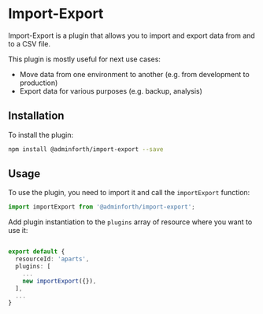 
# Import-Export

Import-Export is a plugin that allows you to import and export data from and to a CSV file. 

This plugin is mostly useful for next use cases:

* Move data from one environment to another (e.g. from development to production)
* Export data for various purposes (e.g. backup, analysis)

## Installation

To install the plugin:

```bash
npm install @adminforth/import-export --save
```

## Usage

To use the plugin, you need to import it and call the `importExport` function:

```typescript
import importExport from '@adminforth/import-export';
```

Add plugin instantiation to the `plugins` array of resource where you want to use it:

```typescript

export default {
  resourceId: 'aparts',
  plugins: [
    ...
    new importExport({}),
  ],
  ...
}
  
```